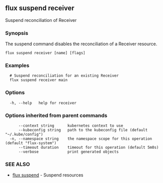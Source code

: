 ## flux suspend receiver

Suspend reconciliation of Receiver

### Synopsis

The suspend command disables the reconciliation of a Receiver resource.

```
flux suspend receiver [name] [flags]
```

### Examples

```
  # Suspend reconciliation for an existing Receiver
  flux suspend receiver main

```

### Options

```
  -h, --help   help for receiver
```

### Options inherited from parent commands

```
      --context string      kubernetes context to use
      --kubeconfig string   path to the kubeconfig file (default "~/.kube/config")
  -n, --namespace string    the namespace scope for this operation (default "flux-system")
      --timeout duration    timeout for this operation (default 5m0s)
      --verbose             print generated objects
```

### SEE ALSO

* [flux suspend](flux_suspend.md)	 - Suspend resources

